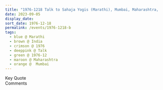 ```yaml
---
title: "1976-1218 Talk to Sahaja Yogis (Marathi), Mumbai, Maharashtra, India"
date: 2023-09-05
display_date: 
sort_date: 1976-12-18
permalink: /events/1976-1218-b
tags:
  - blue @ Marathi
  - brown @ India
  - crimson @ 1976
  - deeppink @ Talk
  - green @ 1976-12
  - maroon @ Maharashtra
  - orange @  Mumbai
---
```


<wave-list>
  <list-title color="green" width="75">Key Quote</list-title>
  <list-item color="BlanchedAlmond"  width="200"></list-item>
  <list-item color="Lavender"></list-item>
  <list-item color="BlanchedAlmond"></list-item>
</wave-list>

<br>

<wave-list>
  <list-title color="green" width="75">Comments</list-title>
  <list-item color="BlanchedAlmond"  width="200"></list-item>
  <list-item color="Lavender"></list-item>
  <list-item color="BlanchedAlmond"></list-item>
</wave-list>